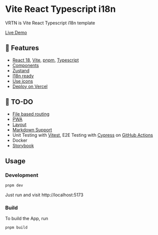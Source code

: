 # Vite React Typescript i18n
VRTN is Vite React Typescript i18n template

[Live Demo](https://vite-react-typescript-i18n-template.vercel.app/)

## 🚀 Features

- [React 18](), [Vite](https://github.com/vitejs/vite), [pnpm](https://pnpm.io/), [Typescript]()
- [Components](./src/components)
- [Zustand](https://zustand-demo.pmnd.rs/)
- [I18n ready](./src/locales)
- [Use icons]()
- [Deploy on Vercel](https://vercel.com)

## 🚧 TO-DO

- [File based routing]()
- [PWA]()
- [Layout]()
- [Markdown Support]()
- Unit Testing with [Vitest](https://github.com/vitest-dev/vitest), E2E Testing with [Cypress](https://cypress.io/)
  on [GitHub Actions](https://github.com/features/actions)
- Docker
- [Storybook](https://storybook.js.org/)

[//]: # (## Try it now!)

[//]: # ()
[//]: # (### GitHub Template)

[//]: # ()
[//]: # ([Create a repo from this template on GitHub]&#40;https://github.com/chlee125/vrtn/generate&#41;.)

## Usage

### Development
```bash
pnpm dev
```
Just run and visit http://localhost:5173

### Build

To build the App, run

```bash
pnpm build
```
